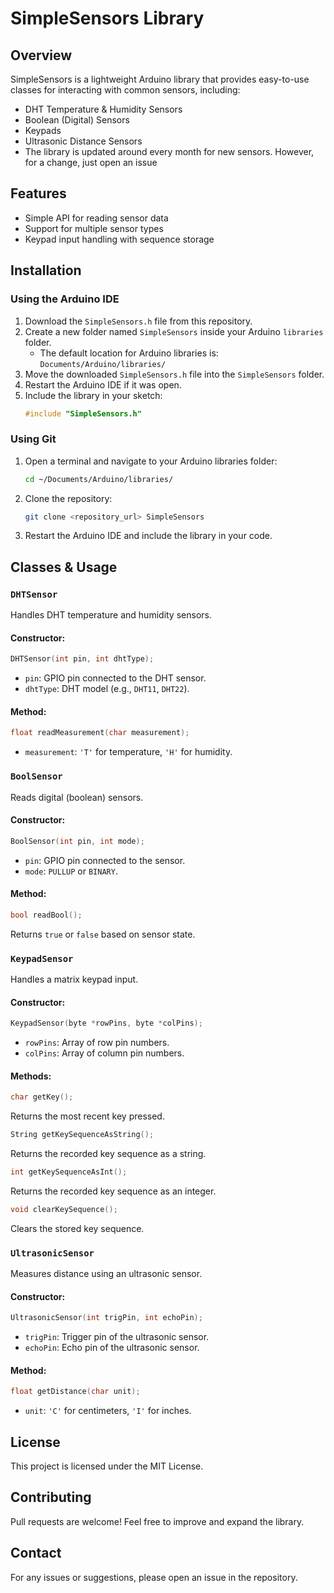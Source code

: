 # SimpleSensors Library

## Overview
SimpleSensors is a lightweight Arduino library that provides easy-to-use classes for interacting with common sensors, including:
- DHT Temperature & Humidity Sensors
- Boolean (Digital) Sensors
- Keypads
- Ultrasonic Distance Sensors
- The library is updated around every month for new sensors. However, for a change, just open an issue

## Features
- Simple API for reading sensor data
- Support for multiple sensor types
- Keypad input handling with sequence storage

## Installation
### Using the Arduino IDE
1. Download the `SimpleSensors.h` file from this repository.
2. Create a new folder named `SimpleSensors` inside your Arduino `libraries` folder.
   - The default location for Arduino libraries is: `Documents/Arduino/libraries/`
3. Move the downloaded `SimpleSensors.h` file into the `SimpleSensors` folder.
4. Restart the Arduino IDE if it was open.
5. Include the library in your sketch:
   ```cpp
   #include "SimpleSensors.h"
   ```

### Using Git
1. Open a terminal and navigate to your Arduino libraries folder:
   ```sh
   cd ~/Documents/Arduino/libraries/
   ```
2. Clone the repository:
   ```sh
   git clone <repository_url> SimpleSensors
   ```
3. Restart the Arduino IDE and include the library in your code.

## Classes & Usage

### `DHTSensor`
Handles DHT temperature and humidity sensors.

#### Constructor:
```cpp
DHTSensor(int pin, int dhtType);
```
- `pin`: GPIO pin connected to the DHT sensor.
- `dhtType`: DHT model (e.g., `DHT11`, `DHT22`).

#### Method:
```cpp
float readMeasurement(char measurement);
```
- `measurement`: `'T'` for temperature, `'H'` for humidity.

### `BoolSensor`
Reads digital (boolean) sensors.

#### Constructor:
```cpp
BoolSensor(int pin, int mode);
```
- `pin`: GPIO pin connected to the sensor.
- `mode`: `PULLUP` or `BINARY`.

#### Method:
```cpp
bool readBool();
```
Returns `true` or `false` based on sensor state.

### `KeypadSensor`
Handles a matrix keypad input.

#### Constructor:
```cpp
KeypadSensor(byte *rowPins, byte *colPins);
```
- `rowPins`: Array of row pin numbers.
- `colPins`: Array of column pin numbers.

#### Methods:
```cpp
char getKey();
```
Returns the most recent key pressed.

```cpp
String getKeySequenceAsString();
```
Returns the recorded key sequence as a string.

```cpp
int getKeySequenceAsInt();
```
Returns the recorded key sequence as an integer.

```cpp
void clearKeySequence();
```
Clears the stored key sequence.

### `UltrasonicSensor`
Measures distance using an ultrasonic sensor.

#### Constructor:
```cpp
UltrasonicSensor(int trigPin, int echoPin);
```
- `trigPin`: Trigger pin of the ultrasonic sensor.
- `echoPin`: Echo pin of the ultrasonic sensor.

#### Method:
```cpp
float getDistance(char unit);
```
- `unit`: `'C'` for centimeters, `'I'` for inches.

## License
This project is licensed under the MIT License.

## Contributing
Pull requests are welcome! Feel free to improve and expand the library.

## Contact
For any issues or suggestions, please open an issue in the repository.

